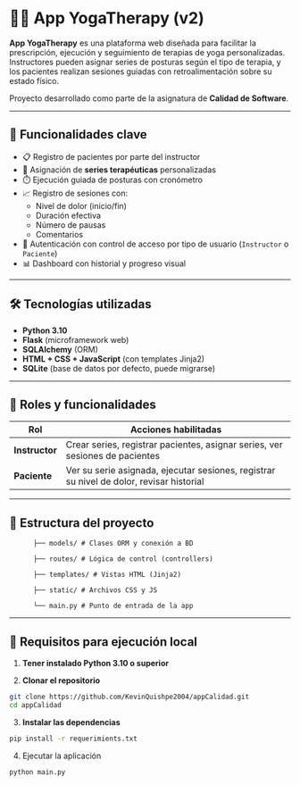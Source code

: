 # 🧘‍♀️ App YogaTherapy (v2)

**App YogaTherapy** es una plataforma web diseñada para facilitar la prescripción, ejecución y seguimiento de terapias de yoga personalizadas. Instructores pueden asignar series de posturas según el tipo de terapia, y los pacientes realizan sesiones guiadas con retroalimentación sobre su estado físico.

Proyecto desarrollado como parte de la asignatura de **Calidad de Software**.

---

## 🚀 Funcionalidades clave

- 📋 Registro de pacientes por parte del instructor
- 🧩 Asignación de **series terapéuticas** personalizadas
- ⏱️ Ejecución guiada de posturas con cronómetro
- 📈 Registro de sesiones con:
  - Nivel de dolor (inicio/fin)
  - Duración efectiva
  - Número de pausas
  - Comentarios
- 🔐 Autenticación con control de acceso por tipo de usuario (`Instructor` o `Paciente`)
- 📊 Dashboard con historial y progreso visual

---

## 🛠️ Tecnologías utilizadas

- **Python 3.10**
- **Flask** (microframework web)
- **SQLAlchemy** (ORM)
- **HTML + CSS + JavaScript** (con templates Jinja2)
- **SQLite** (base de datos por defecto, puede migrarse)

---

## 👥 Roles y funcionalidades

| Rol        | Acciones habilitadas |
|------------|-----------------------|
| **Instructor** | Crear series, registrar pacientes, asignar series, ver sesiones de pacientes |
| **Paciente**   | Ver su serie asignada, ejecutar sesiones, registrar su nivel de dolor, revisar historial |

---

## 📂 Estructura del proyecto

          ├── models/ # Clases ORM y conexión a BD

          ├── routes/ # Lógica de control (controllers)

          ├── templates/ # Vistas HTML (Jinja2)

          ├── static/ # Archivos CSS y JS

          └── main.py # Punto de entrada de la app


---

## 🧪 Requisitos para ejecución local

1. **Tener instalado Python 3.10 o superior**

2. **Clonar el repositorio**
```bash
git clone https://github.com/KevinQuishpe2004/appCalidad.git
cd appCalidad
```
3. **Instalar las dependencias**
```bash
pip install -r requerimients.txt
```
4. Ejecutar la aplicación
```bash
python main.py
```
   

